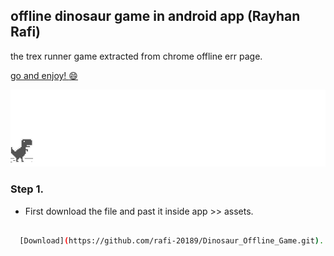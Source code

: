 ## offline dinosaur game in android app (Rayhan Rafi)

the trex runner game extracted from chrome offline err page.


[go and enjoy! :smile: ](http://wayou.github.io/t-rex-runner/)

![chrome offline game cast](assets/screenshot.gif)

### Step 1.
- First download the file and past it inside app >> assets.
```bash

  [Download](https://github.com/rafi-20189/Dinosaur_Offline_Game.git).

```


